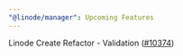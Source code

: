 ```yaml
---
"@linode/manager": Upcoming Features
---
```


Linode Create Refactor - Validation ([#10374](https://github.com/linode/manager/pull/10374))
